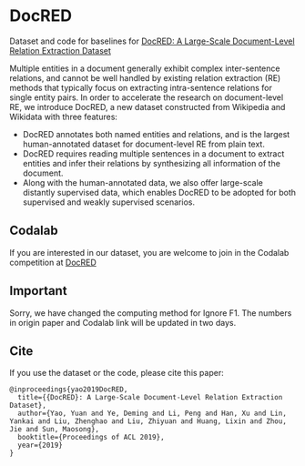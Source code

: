 # DocRED
Dataset and code for baselines for [DocRED: A Large-Scale Document-Level Relation Extraction Dataset](https://arxiv.org/abs/1906.06127)

Multiple entities in a document generally exhibit complex inter-sentence relations, and cannot be well handled by existing relation extraction (RE) methods that typically focus on extracting intra-sentence relations for single entity pairs. In order to accelerate the research on document-level RE, we introduce DocRED, a new dataset constructed from Wikipedia and Wikidata with three features: 

+ DocRED annotates both named entities and relations, and is the largest human-annotated dataset for document-level RE from plain text.
+ DocRED requires reading multiple sentences in a document to extract entities and infer their relations by synthesizing all information of the document.
+ Along with the human-annotated data, we also offer large-scale distantly supervised data, which enables DocRED to be adopted for both supervised and weakly supervised scenarios.

## Codalab
If you are interested in our dataset, you are welcome to join in the Codalab competition at [DocRED](https://competitions.codalab.org/competitions/20717)


## Important
Sorry, we have changed the computing method for Ignore  F1. The numbers in origin paper and Codalab link will be updated in two days.

## Cite
If you use the dataset or the code, please cite this paper:
```
@inproceedings{yao2019DocRED,
  title={{DocRED}: A Large-Scale Document-Level Relation Extraction Dataset},
  author={Yao, Yuan and Ye, Deming and Li, Peng and Han, Xu and Lin, Yankai and Liu, Zhenghao and Liu, Zhiyuan and Huang, Lixin and Zhou, Jie and Sun, Maosong},
  booktitle={Proceedings of ACL 2019},
  year={2019}
}
```
